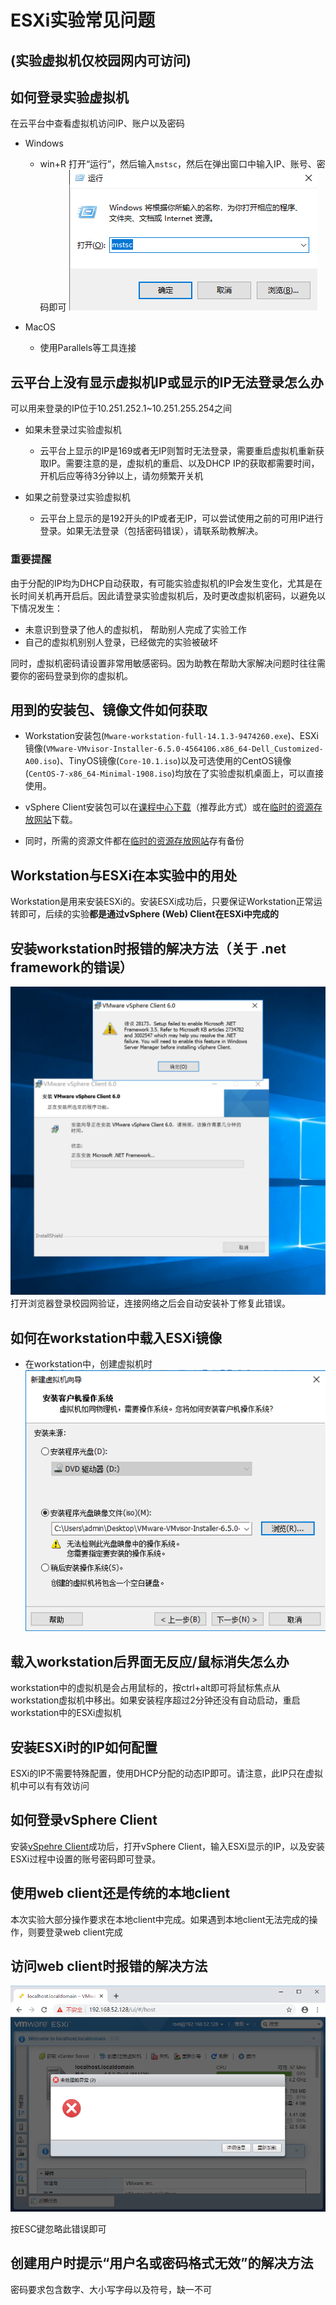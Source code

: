 # ESXi实验常见问题

## (实验虚拟机仅校园网内可访问)

## 如何登录实验虚拟机
  
在云平台中查看虚拟机访问IP、账户以及密码

- Windows
  - win+R 打开“运行”，然后输入`mstsc`，然后在弹出窗口中输入IP、账号、密码即可
![mstsc](img/mstsc.png)

- MacOS
  - 使用Parallels等工具连接

## 云平台上没有显示虚拟机IP或显示的IP无法登录怎么办

可以用来登录的IP位于10.251.252.1~10.251.255.254之间

- 如果未登录过实验虚拟机
  - 云平台上显示的IP是169或者无IP则暂时无法登录，需要重启虚拟机重新获取IP。需要注意的是，虚拟机的重启、以及DHCP IP的获取都需要时间，开机后应等待3分钟以上，请勿频繁开关机
 
- 如果之前登录过实验虚拟机
  - 云平台上显示的是192开头的IP或者无IP，可以尝试使用之前的可用IP进行登录。如果无法登录（包括密码错误），请联系助教解决。
 
### 重要提醒

由于分配的IP均为DHCP自动获取，有可能实验虚拟机的IP会发生变化，尤其是在长时间关机再开启后。因此请登录实验虚拟机后，及时更改虚拟机密码，以避免以下情况发生：

- 未意识到登录了他人的虚拟机， 帮助别人完成了实验工作
- 自己的虚拟机别别人登录，已经做完的实验被破坏

同时，虚拟机密码请设置非常用敏感密码。因为助教在帮助大家解决问题时往往需要你的密码登录到你的虚拟机。

## 用到的安装包、镜像文件如何获取

- Workstation安装包(`Mware-workstation-full-14.1.3-9474260.exe`)、ESXi镜像(`VMware-VMvisor-Installer-6.5.0-4564106.x86_64-Dell_Customized-A00.iso`)、TinyOS镜像(`Core-10.1.iso`)以及可选使用的CentOS镜像(`CentOS-7-x86_64-Minimal-1908.iso`)均放在了实验虚拟机桌面上，可以直接使用。
- vSphere Client安装包可以在[课程中心下载](http://course.buaa.edu.cn/access/content/group/b7656edd-6e82-4c48-80b3-c9397cf89f72/%E4%BA%91%E5%AE%9E%E9%AA%8C%E8%B5%84%E6%BA%90/VMware-viclient-all-6.0.0.exe)（推荐此方式）或在[临时的资源存放网站](http://10.251.254.150/VMware-viclient-all-6.0.0.exe)下载。

- 同时，所需的资源文件都在[临时的资源存放网站](http://10.251.254.150)存有备份

## Workstation与ESXi在本实验中的用处

Workstation是用来安装ESXi的。安装ESXi成功后，只要保证Workstation正常运转即可，后续的实验**都是通过vSphere (Web) Client在ESXi中完成的**

## 安装workstation时报错的解决方法（关于 .net framework的错误）

![dotneterror](img/dotnet_error.png)
打开浏览器登录校园网验证，连接网络之后会自动安装补丁修复此错误。

## 如何在workstation中载入ESXi镜像

- 在workstation中，创建虚拟机时
![workstation_image](img/vmware_workstation_run_4.png)

## 载入workstation后界面无反应/鼠标消失怎么办

workstation中的虚拟机是会占用鼠标的，按ctrl+alt即可将鼠标焦点从workstation虚拟机中移出。如果安装程序超过2分钟还没有自动启动，重启workstation中的ESXi虚拟机

## 安装ESXi时的IP如何配置

ESXi的IP不需要特殊配置，使用DHCP分配的动态IP即可。请注意，此IP只在虚拟机中可以有有效访问

## 如何登录vSphere Client

安装[vSpehre Client](http://course.buaa.edu.cn/access/content/group/b7656edd-6e82-4c48-80b3-c9397cf89f72/%E4%BA%91%E5%AE%9E%E9%AA%8C%E8%B5%84%E6%BA%90/VMware-viclient-all-6.0.0.exe)成功后，打开vSphere Client，输入ESXi显示的IP，以及安装ESXi过程中设置的账号密码即可登录。

## 使用web client还是传统的本地client

本次实验大部分操作要求在本地client中完成。如果遇到本地client无法完成的操作，则要登录web client完成

## 访问web client时报错的解决方法

![web_client_error](img/web_client_error.png)

按ESC键忽略此错误即可

## 创建用户时提示“用户名或密码格式无效”的解决方法

密码要求包含数字、大小写字母以及符号，缺一不可
